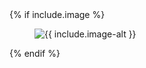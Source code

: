 <div class="uk-grid">
    <div class="uk-width-1-1@s">
    {% if include.image %}
      <figure class="uk-inline-clip uk-transition-toggle">
        <img class="uk-transition-scale-up" src="/static/images/{{ include.image }}" alt="{{ include.image-alt }}" style="opacity: 1">
        <a class="uk-position-cover" href="{{ include.anchor }}" target="_blank"></a>
      </figure>
    {% endif %}
    </div>

</div>